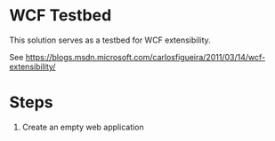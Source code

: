 # WCF Testbed

This solution serves as a testbed for WCF extensibility.

See https://blogs.msdn.microsoft.com/carlosfigueira/2011/03/14/wcf-extensibility/


# Steps

1. Create an empty web application
